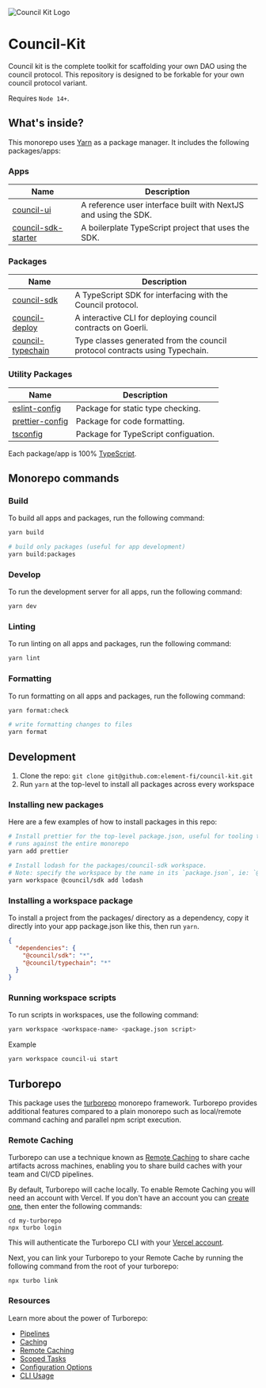 ![Council Kit Logo](https://i.imgur.com/I26rUIV.png)

# Council-Kit

Council kit is the complete toolkit for scaffolding your own DAO using the council protocol. This repository is designed to be forkable for your own council protocol variant.

Requires `Node 14+`.

## What's inside?

This monorepo uses [Yarn](https://classic.yarnpkg.com/) as a package manager. It includes the following packages/apps:

### Apps
| Name                                                                                                | Description                                                     |
| --------------------------------------------------------------------------------------------------- | --------------------------------------------------------------- |
| [council-ui](https://github.com/element-fi/council-kit/tree/main/apps/council-ui)                   | A reference user interface built with NextJS and using the SDK. |
| [council-sdk-starter](https://github.com/element-fi/council-kit/tree/main/apps/council-sdk-starter) | A boilerplate TypeScript project that uses the SDK.             |

### Packages

| Name                                                                                                | Description                                                                 |
| --------------------------------------------------------------------------------------------------- | --------------------------------------------------------------------------- |
| [council-sdk](https://github.com/element-fi/council-kit/tree/main/packages/council-sdk)             | A TypeScript SDK for interfacing with the Council protocol.                 |
| [council-deploy](https://github.com/element-fi/council-kit/tree/main/packages/council-deploy)       | A interactive CLI for deploying council contracts on Goerli.                |
| [council-typechain](https://github.com/element-fi/council-kit/tree/main/packages/council-typechain) | Type classes generated from the council protocol contracts using Typechain. |

### Utility Packages

| Name                                                                                            | Description                          |
| ----------------------------------------------------------------------------------------------- | ------------------------------------ |
| [eslint-config](https://github.com/element-fi/council-kit/tree/main/packages/eslint-config)     | Package for static type checking.    |
| [prettier-config](https://github.com/element-fi/council-kit/tree/main/packages/prettier-config) | Package for code formatting.         |
| [tsconfig](https://github.com/element-fi/council-kit/tree/main/packages/tsconfig)               | Package for TypeScript configuation. |

Each package/app is 100% [TypeScript](https://www.typescriptlang.org/).

## Monorepo commands

### Build

To build all apps and packages, run the following command:

```bash
yarn build

# build only packages (useful for app development)
yarn build:packages

```

### Develop

To run the development server for all apps, run the following command:

```bash
yarn dev
```

### Linting

To run linting on all apps and packages, run the following command:

```bash
yarn lint
```

### Formatting

To run formatting on all apps and packages, run the following command:

```bash
yarn format:check

# write formatting changes to files
yarn format

```

## Development

1. Clone the repo: `git clone git@github.com:element-fi/council-kit.git`
2. Run `yarn` at the top-level to install all packages across every workspace

### Installing new packages

Here are a few examples of how to install packages in this repo:

```bash
# Install prettier for the top-level package.json, useful for tooling that
# runs against the entire monorepo
yarn add prettier

# Install lodash for the packages/council-sdk workspace.
# Note: specify the workspace by the name in its `package.json`, ie: `@council/sdk` not `council-sdk`
yarn workspace @council/sdk add lodash
```

### Installing a workspace package

To install a project from the packages/ directory as a dependency, copy it
directly into your app package.json like this, then run `yarn`.

```json
{
  "dependencies": {
    "@council/sdk": "*",
    "@council/typechain": "*"
  }
}
```

### Running workspace scripts

To run scripts in workspaces, use the following command:

```bash
yarn workspace <workspace-name> <package.json script>
```

Example

```bash
yarn workspace council-ui start
```

## Turborepo

This package uses the [turborepo](https://turbo.build/) monorepo framework. Turborepo provides additional features compared to a plain monorepo such as local/remote command caching and parallel npm script execution.

### Remote Caching

Turborepo can use a technique known as [Remote Caching](https://turborepo.org/docs/core-concepts/remote-caching) to share cache artifacts across machines, enabling you to share build caches with your team and CI/CD pipelines.

By default, Turborepo will cache locally. To enable Remote Caching you will need an account with Vercel. If you don't have an account you can [create one](https://vercel.com/signup), then enter the following commands:

```
cd my-turborepo
npx turbo login
```

This will authenticate the Turborepo CLI with your [Vercel account](https://vercel.com/docs/concepts/personal-accounts/overview).

Next, you can link your Turborepo to your Remote Cache by running the following command from the root of your turborepo:

```
npx turbo link
```

### Resources

Learn more about the power of Turborepo:

- [Pipelines](https://turborepo.org/docs/core-concepts/pipelines)
- [Caching](https://turborepo.org/docs/core-concepts/caching)
- [Remote Caching](https://turborepo.org/docs/core-concepts/remote-caching)
- [Scoped Tasks](https://turborepo.org/docs/core-concepts/scopes)
- [Configuration Options](https://turborepo.org/docs/reference/configuration)
- [CLI Usage](https://turborepo.org/docs/reference/command-line-reference)
